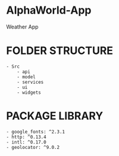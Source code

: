 # AlphaWorld-App
Weather App


# FOLDER STRUCTURE

    - Src
        - api
        - model
        - services
        - ui
        - widgets


# PACKAGE LIBRARY

    - google_fonts: ^2.3.1
    - http: ^0.13.4
    - intl: ^0.17.0
    - geolocator: ^9.0.2